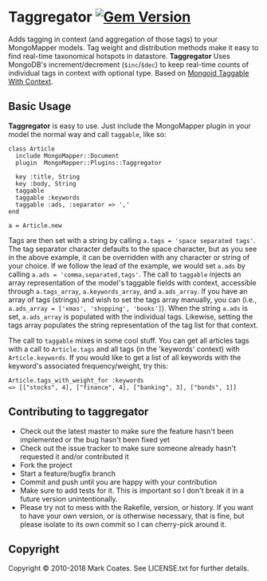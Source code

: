 # Taggregator [![Gem Version](https://badge.fury.io/rb/taggregator.png)](http://badge.fury.io/rb/taggregator)

Adds tagging in context (and aggregation of those tags) to your MongoMapper models. Tag weight and distribution methods make it easy to find real-time taxonomical hotspots in datastore. **Taggregator** Uses MongoDB's increment/decrement (`$inc`/`$dec`) to keep real-time counts of individual tags in context with optional type. Based on [Mongoid Taggable With Context](https://github.com/lgs/mongoid_taggable_with_context "The Progenitor.").

## Basic Usage

**Taggregator** is easy to use. Just include the MongoMapper plugin in your model the normal way and call `taggable`, like so:

    class Article
      include MongoMapper::Document
      plugin  MongoMapper::Plugins::Taggregator

      key :title, String
      key :body, String
      taggable
      taggable :keywords
      taggable :ads, :separator => ','
    end

    a = Article.new

Tags are then set with a string by calling `a.tags = 'space separated tags'`. The tag separator character defaults to the space character, but as you see in the above example, it can be overridden with any character or string of your choice. If we follow the lead of the example, we would set `a.ads` by calling `a.ads = 'comma,separated,tags'`. The call to `taggable` injects an array representation of the model's taggable fields with context, accessible through `a.tags_array`, `a.keywords_array`, and `a.ads_array`. If you have an array of tags (strings) and wish to set the tags array manually, you can (i.e., `a.ads_array = ['xmas', 'shopping', 'books']`). When the string `a.ads` is set, `a.ads_array` is populated with the individual tags. Likewise, setting the tags array populates the string representation of the tag list for that context.

The call to `taggable` mixes in some cool stuff. You can get all articles tags with a call to `Article.tags` and all tags (in the 'keywords' context) with `Article.keywords`. If you would like to get a list of all keywords with the keyword's associated frequency/weight, try this:

    Article.tags_with_weight_for :keywords
    => [["stocks", 4], ["finance", 4], ["banking", 3], ["bonds", 1]]

## Contributing to taggregator
 
* Check out the latest master to make sure the feature hasn't been implemented or the bug hasn't been fixed yet
* Check out the issue tracker to make sure someone already hasn't requested it and/or contributed it
* Fork the project
* Start a feature/bugfix branch
* Commit and push until you are happy with your contribution
* Make sure to add tests for it. This is important so I don't break it in a future version unintentionally.
* Please try not to mess with the Rakefile, version, or history. If you want to have your own version, or is otherwise necessary, that is fine, but please isolate to its own commit so I can cherry-pick around it.

## Copyright

Copyright © 2010-2018 Mark Coates. See LICENSE.txt for further details.
 
